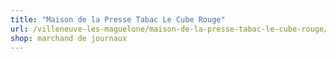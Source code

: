 ```yaml
---
title: "Maison de la Presse Tabac Le Cube Rouge"
url: /villeneuve-les-maguelone/maison-de-la-presse-tabac-le-cube-rouge/
shop: marchand de journaux
---
```

